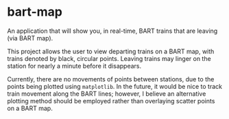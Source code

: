 # bart-map
An application that will show you, in real-time, BART trains that are leaving (via BART map).

This project allows the user to view departing trains on a BART map, with trains denoted by black, circular points. Leaving trains may linger on the station for nearly a minute before it disappears.

Currently, there are no movements of points between stations, due to the points being plotted using ```matplotlib```. In the future, it would be nice to track train movement along the BART lines; however, I believe an alternative plotting method should be employed rather than overlaying scatter points on a BART map.


